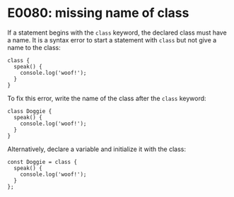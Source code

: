 # E0080: missing name of class

If a statement begins with the `class` keyword, the declared class must have a
name. It is a syntax error to start a statement with `class` but not give a name
to the class:

    class {
      speak() {
        console.log('woof!');
      }
    }

To fix this error, write the name of the class after the `class` keyword:

    class Doggie {
      speak() {
        console.log('woof!');
      }
    }

Alternatively, declare a variable and initialize it with the class:

    const Doggie = class {
      speak() {
        console.log('woof!');
      }
    };
